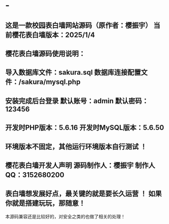# -
这是一款校园表白墙网站源码（原作者：樱振宇）
当前樱花表白墙版本：2025/1/4
----------------------------------------------------------------
樱花表白墙源码使用说明：
----------------------------------------------------------------
导入数据库文件：sakura.sql
数据库连接配置文件：/sakura/mysql.php
----------------------------------------------------------------
安装完成后台登录
默认账号：admin 
默认密码：123456
----------------------------------------------------------------
开发时PHP版本：5.6.16
开发时MySQL版本：5.6.50
----------------------------------------------------------------
环境版本不固定，其他运行环境版本自行测试 ！
----------------------------------------------------------------
樱花表白墙开发人声明
源码制作人：樱振宇
制作人QQ：3152680200
----------------------------------------------------------------
表白墙想发展好点，最关键的就是要长久运营 ！
如果你就是搭建玩玩，那随意！
----------------------------------------------------------------
本源码兼容还是比较好的，对安全之类的也做了相关的处理！
